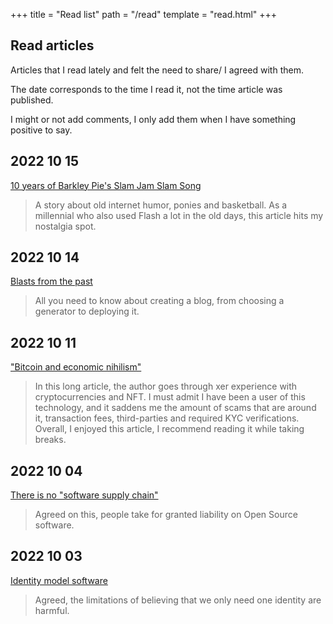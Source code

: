 +++
title = "Read list"
path = "/read"
template = "read.html"
+++

## Read articles

Articles that I read lately and felt the need to share/ I agreed with them.

The date corresponds to the time I read it, not the time article was published.

I might or not add comments, I only add them when I have something positive to say.

## 2022 10 15
[10 years of Barkley Pie's Slam Jam Slam Song](https://xeiaso.net/blog/basketball-10year)

> A story about old internet humor, ponies and basketball.
> As a millennial who also used Flash a lot in the old days, this article hits my nostalgia spot.

## 2022 10 14
[Blasts from the past](https://www.brycewray.com/posts/2022/10/blasts-from-past/)

> All you need to know about creating a blog, from choosing a generator to deploying it.

## 2022 10 11
["Bitcoin and economic nihilism"](https://xeiaso.net/blog/cryptocurrency-ownership)

> In this long article, the author goes through xer experience with cryptocurrencies and NFT.
> I must admit I have been a user of this technology, and it saddens me the amount of scams that are around it,  transaction fees, third-parties and  required KYC verifications.
> Overall, I enjoyed this article, I recommend reading it while taking breaks.

## 2022 10 04
[There is no "software supply chain"](https://iliana.fyi/blog/software-supply-chain/)

> Agreed on this, people take for granted liability on Open Source software.

## 2022 10 03
[Identity model software](https://xeiaso.net/blog/identity-model-software-2021-01-31)

> Agreed, the limitations of believing that we only need one identity are harmful.

